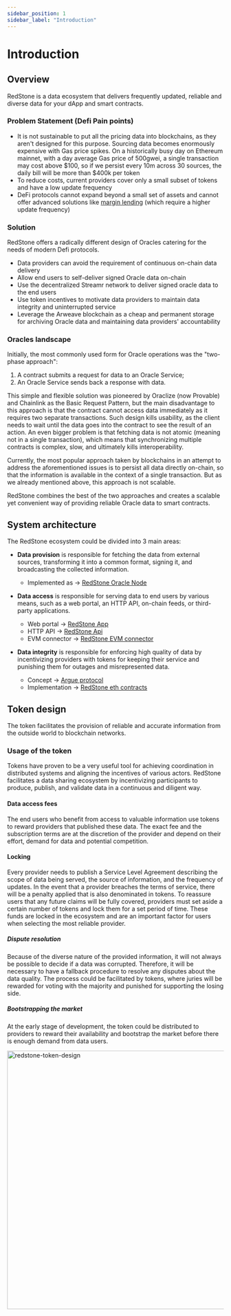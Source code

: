 ```yaml
---
sidebar_position: 1
sidebar_label: "Introduction"
---
```


# Introduction

## Overview

RedStone is a data ecosystem that delivers frequently updated, reliable and
diverse data for your dApp and smart contracts.

### Problem Statement (Defi Pain points)

- It is not sustainable to put all the pricing data into blockchains, as they aren't designed for this purpose. Sourcing data becomes enormously expensive with Gas price spikes. On a historically busy day on Ethereum mainnet, with a day average Gas price of 500gwei, a single transaction may cost above $100, so if we persist every 10m across 30 sources, the daily bill will be more than $400k per token
- To reduce costs, current providers cover only a small subset of tokens and have a low update frequency
- DeFi protocols cannot expand beyond a small set of assets and cannot offer advanced solutions like [margin lending](https://www.nasdaq.com/articles/hodling-coins-is-one-plan-of-action-but-serious-investors-will-look-at-marginal-lending) (which require a higher update frequency)

### Solution

RedStone offers a radically different design of Oracles catering for the needs of modern Defi protocols.

- Data providers can avoid the requirement of continuous on-chain data delivery
- Allow end users to self-deliver signed Oracle data on-chain
- Use the decentralized Streamr network to deliver signed oracle data to the end users
- Use token incentives to motivate data providers to maintain data integrity and uninterrupted service
- Leverage the Arweave blockchain as a cheap and permanent storage for archiving Oracle data and maintaining data providers' accountability

### Oracles landscape

Initially, the most commonly used form for Oracle operations was the "two-phase approach":

1. A contract submits a request for data to an Oracle Service;
2. An Oracle Service sends back a response with data.

This simple and flexible solution was pioneered by Oraclize (now Provable) and Chainlink as the Basic Request Pattern, but the main disadvantage to this approach is that the contract cannot access data immediately as it requires two separate transactions. Such design kills usability, as the client needs to wait until the data goes into the contract to see the result of an action. An even bigger problem is that fetching data is not atomic (meaning not in a single transaction), which means that synchronizing multiple contracts is complex, slow, and ultimately kills interoperability.

Currently, the most popular approach taken by blockchains in an attempt to address the aforementioned issues is to persist all data directly on-chain, so that the information is available in the context of a single transaction. But as we already mentioned above, this approach is not scalable.

RedStone combines the best of the two approaches and creates a scalable yet convenient way of providing reliable Oracle data to smart contracts.

## System architecture

The RedStone ecosystem could be divided into 3 main areas:

- **Data provision** is responsible for fetching the data from external sources, transforming it into a common format, signing it, and broadcasting the collected information.
  - Implemented as → [RedStone Oracle Node](https://github.com/redstone-finance/redstone-oracles-monorepo/tree/main/packages/oracle-node)
- **Data access** is responsible for serving data to end users by various means, such as a web portal, an HTTP API, on-chain feeds, or third-party applications.

  - Web portal → [RedStone App](https://github.com/redstone-finance/redstone-app)
  - HTTP API → [RedStone Api](https://github.com/redstone-finance/redstone-api)
  - EVM connector → [RedStone EVM connector](https://github.com/redstone-finance/redstone-oracles-monorepo/tree/main/packages/evm-connector)

- **Data integrity** is responsible for enforcing high quality of data by incentivizing providers with tokens for keeping their service and punishing them for outages and misrepresented data.
  - Concept → [Argue protocol](https://github.com/redstone-finance/redstone-oracles-monorepo/blob/main/packages/oracle-node/docs/DISPUTE_RESOLUTION.md)
  - Implementation → [RedStone eth contracts](https://github.com/redstone-finance/redstone-oracles-monorepo/tree/main/packages/eth-contracts)

## Token design

The token facilitates the provision of reliable and accurate information from the outside world to blockchain networks.

### Usage of the token

Tokens have proven to be a very useful tool for achieving coordination in distributed systems and aligning the incentives of various actors. RedStone facilitates a data sharing ecosystem by incentivizing participants to produce, publish, and validate data in a continuous and diligent way.

#### Data access fees

The end users who benefit from access to valuable information use tokens to reward providers that published these data. The exact fee and the subscription terms are at the discretion of the provider and depend on their effort, demand for data and potential competition.

#### Locking

Every provider needs to publish a Service Level Agreement describing the scope of data being served, the source of information, and the frequency of updates. In the event that a provider breaches the terms of service, there will be a penalty applied that is also denominated in tokens. To reassure users that any future claims will be fully covered, providers must set aside a certain number of tokens and lock them for a set period of time. These funds are locked in the ecosystem and are an important factor for users when selecting the most reliable provider.

##### Dispute resolution

Because of the diverse nature of the provided information, it will not always be possible to decide if a data was corrupted. Therefore, it will be necessary to have a fallback procedure to resolve any disputes about the data quality. The process could be facilitated by tokens, where juries will be rewarded for voting with the majority and punished for supporting the losing side.

##### Bootstrapping the market

At the early stage of development, the token could be distributed to providers to reward their availability and bootstrap the market before there is enough demand from data users.

<img alt="redstone-token-design" src="https://github.com/redstone-finance/redstone-node/blob/main/docs/img/redstone-token-design.png?raw=true" width="600" />
